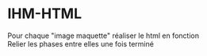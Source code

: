 # IHM-HTML

Pour chaque "image maquette" réaliser le html en fonction </br>
Relier les phases entre elles une fois terminé
